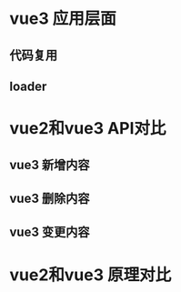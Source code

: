 # vue3 应用层面
## 代码复用

## loader

## 


# vue2和vue3 API对比
## vue3 新增内容

## vue3 删除内容

## vue3 变更内容

# vue2和vue3 原理对比
